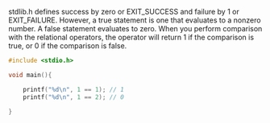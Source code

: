 stdlib.h defines success by zero or EXIT_SUCCESS and failure by 1 or EXIT_FAILURE. However, a true statement is one that evaluates to a nonzero number. A false statement evaluates to zero. When you perform comparison with the relational operators, the operator will return 1 if the comparison is true, or 0 if the comparison is false.

```C
#include <stdio.h>

void main(){

	printf("%d\n", 1 == 1); // 1
	printf("%d\n", 1 == 2); // 0
	
}
```
